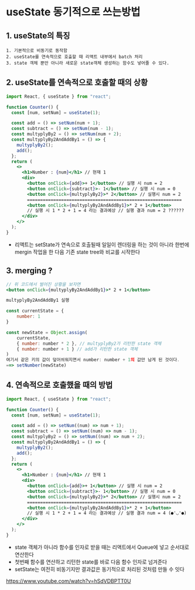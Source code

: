 # useState 동기적으로 쓰는방법

## 1. useState의 특징

    1. 기본적으로 비동기로 동작함
    2. useState를 연속적으로 호출할 때 리액트 내부에서 batch 처리
    3. state 객체 뿐만 아니라 새로운 state객체 생성하는 함수도 넣어줄 수 있다.

## 2. useState를 연속적으로 호출할 때의 상황

```jsx
import React, { useState } from "react";

function Counter() {
  const [num, setNum] = useState(1);

  const add = () => setNum(num + 1);
  const subtract = () => setNum(num - 1);
  const multyplyBy2 = () => setNum(num + 2);
  const multyplyBy2AndAddBy1 = () => {
    multyplyBy2();
    add();
  };
  return (
    <>
      <h1>Number : {num}</h1> // 현재 1
      <div>
        <button onClick={add}>+ 1</button> // 실행 시 num = 2
        <button onClick={subtract}>- 1</button> // 실행 시 num = 0
        <button onClick={multyplyBy2}>* 2</button> // 실행시 num = 2
        ===========================================================
        <button onClick={multyplyBy2AndAddBy1}>* 2 + 1</button>
        // 실행 시 1 * 2 + 1 = 4 라는 결과예상 // 실행 결과 num = 2 ??????
      </div>
    </>
  );
}
```

- 리액트는 setState가 연속으로 호출될때 일일이 렌더링을 하는 것이 아니라
  한번에 mergin 작업을 한 다음 기존 state tree와 비교를 시작한다

## 3. merging ?

```jsx
// 위 코드에서 벌어진 상황을 보자면
<button onClick={multyplyBy2AndAddBy1}>* 2 + 1</button>

multyplyBy2AndAddBy1 실행

const currentState = {
    number: 1
}

const newState = Object.assign(
    currentState,
    { number: number * 2 }, // multyplyBy2가 리턴한 state 객체
    { number: number + 1 } // add가 리턴한 state 객체
)
여기서 같은 키의 값이 덮어씌워지면서 number: number + 1의 값만 남게 된 것이다.
==> setNumber(newState)

```

## 4. 연속적으로 호출했을 때의 방법

```jsx
import React, { useState } from "react";

function Counter() {
  const [num, setNum] = useState(1);

  const add = () => setNum((num) => num + 1);
  const subtract = () => setNum((num) => num - 1);
  const multyplyBy2 = () => setNum((num) => num + 2);
  const multyplyBy2AndAddBy1 = () => {
    multyplyBy2();
    add();
  };
  return (
    <>
      <h1>Number : {num}</h1> // 현재 1
      <div>
        <button onClick={add}>+ 1</button> // 실행 시 num = 2
        <button onClick={subtract}>- 1</button> // 실행 시 num = 0
        <button onClick={multyplyBy2}>* 2</button> // 실행시 num = 2
        ===========================================================
        <button onClick={multyplyBy2AndAddBy1}>* 2 + 1</button>
        // 실행 시 1 * 2 + 1 = 4 라는 결과예상 // 실행 결과 num = 4 (●'◡'●)
      </div>
    </>
  );
}
```

- state 객체가 아니라 함수를 인자로 받을 때는 리액트에서 Queue에 넣고 순서대로 연산한다
- 첫번째 함수를 연산하고 리턴한 state를 바로 다음 함수 인자로 넘겨준다
- setState는 여전히 비동기지만 결과값은 동기적으로 처리된 것처럼 만들 수 잇다

https://www.youtube.com/watch?v=hSdVDBPTT0U
